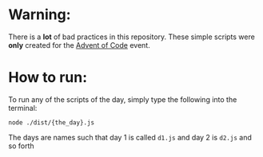 # Warning:

There is a **lot** of bad practices in this repository. These simple scripts were **only** created for the [Advent of Code](https://adventofcode.com/2023) event.

# How to run:

To run any of the scripts of the day, simply type the following into the terminal:

````
node ./dist/{the_day}.js
````

The days are names such that day 1 is called `d1.js` and day 2 is `d2.js` and so forth